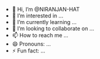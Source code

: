 - 👋 Hi, I’m @NIRANJAN-HAT
- 👀 I’m interested in ...
- 🌱 I’m currently learning ...
- 💞️ I’m looking to collaborate on ...
- 📫 How to reach me ...
- 😄 Pronouns: ...
- ⚡ Fun fact: ...

<!---
NIRANJAN-HAT/NIRANJAN-HAT is a ✨ special ✨ repository because its `README.md` (this file) appears on your GitHub profile.
You can click the Preview link to take a look at your changes.
--->
